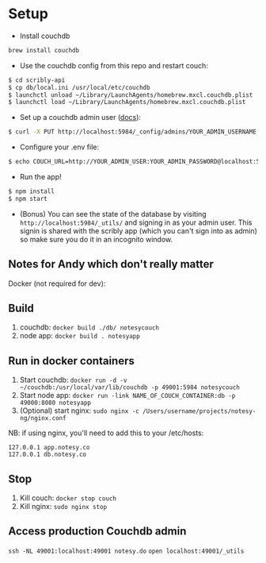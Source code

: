 # Setup

* Install couchdb

```sh
brew install couchdb
```

* Use the couchdb config from this repo and restart couch:

```sh
$ cd scribly-api
$ cp db/local.ini /usr/local/etc/couchdb
$ launchctl unload ~/Library/LaunchAgents/homebrew.mxcl.couchdb.plist
$ launchctl load ~/Library/LaunchAgents/homebrew.mxcl.couchdb.plist
```

* Set up a couchdb admin user ([docs](http://guide.couchdb.org/draft/security.html#users)):

```sh
$ curl -X PUT http://localhost:5984/_config/admins/YOUR_ADMIN_USERNAME -d '"YOUR ADMIN PASSWORD"'
```

* Configure your .env file:

```sh
$ echo COUCH_URL=http://YOUR_ADMIN_USER:YOUR_ADMIN_PASSWORD@localhost:5984 > .env
```

* Run the app!

```sh
$ npm install
$ npm start
```

* (Bonus) You can see the state of the database by visiting `http://localhost:5984/_utils/` and signing in as your admin user. This signin is shared with the scribly app (which you can't sign into as admin) so make sure you do it in an incognito window.

## Notes for Andy which don't really matter

Docker (not required for dev):

## Build
1. couchdb: `docker build ./db/ notesycouch`
2. node app: `docker build . notesyapp`

## Run in docker containers
1. Start couchdb: `docker run -d -v ~/couchdb:/usr/local/var/lib/couchdb -p 49001:5984 notesycouch`
2. Start node app: `docker run -link NAME_OF_COUCH_CONTAINER:db -p 49000:8080 notesyapp`
3. (Optional) start nginx: `sudo nginx -c /Users/username/projects/notesy-ng/nginx.conf`

NB: if using nginx, you'll need to add this to your /etc/hosts:

    127.0.0.1 app.notesy.co
    127.0.0.1 db.notesy.co

## Stop
1. Kill couch: `docker stop couch`
2. Kill nginx: `sudo nginx stop`

## Access production Couchdb admin
`ssh -NL 49001:localhost:49001 notesy.do`
`open localhost:49001/_utils`

